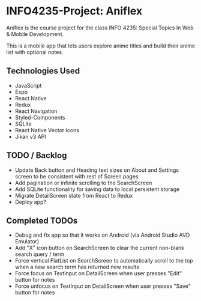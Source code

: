 # INFO4235-Project: Aniflex

Aniflex is the course project for the class INFO 4235: Special Topics In Web & Mobile Development.

This is a mobile app that lets users explore anime titles and build their anime list with optional notes.

## Technologies Used

- JavaScript
- Expo
- React Native
- Redux
- React Navigation
- Styled-Components
- SQLite
- React Native Vector Icons
- Jikan v3 API

## TODO / Backlog

- Update Back button and Heading text sizes on About and Settings screen to be consistent with rest of Screen pages
- Add pagination or infinite scrolling to the SearchScreen
- Add SQLite functionality for saving data to local persistent storage
- Migrate DetailScreen state from React to Redux
- Deploy app?

## Completed TODOs

- Debug and fix app so that it works on Android (via Android Studio AVD Emulator)
- Add "X" icon button on SearchScreen to clear the current non-blank search query / term
- Force vertical FlatList on SearchScreen to automatically scroll to the top when a new search term has returned new results
- Force focus on TextInput on DetailScreen when user presses "Edit" button for notes
- Force unfocus on TextInput on DetailScreen when user presses "Save" button for notes
